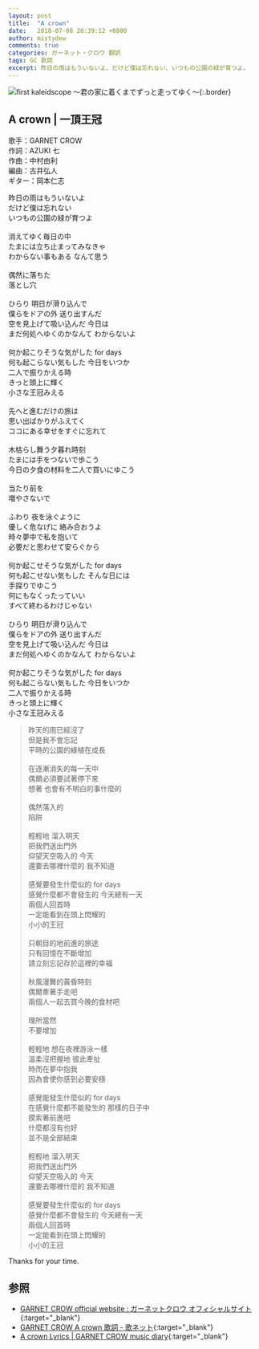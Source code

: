 ```yaml
---
layout: post
title:  "A crown"
date:   2018-07-08 20:39:12 +0800
author: mistydew
comments: true
categories: ガーネット・クロウ 翻訳
tags: GC 歌詞
excerpt: 昨日の雨はもういないよ、だけど僕は忘れない、いつもの公園の緑が育つよ。
---
```

![first kaleidscope 〜君の家に着くまでずっと走ってゆく〜](https://raw.githubusercontent.com/mistydew/gc2/master/cover/minial/MINIAL_first%20kaleidscope%20〜君の家に着くまでずっと走ってゆく〜.jpg){:.border}

## A crown | 一頂王冠

歌手：GARNET CROW<br>
作詞：AZUKI 七<br>
作曲：中村由利<br>
編曲：古井弘人<br>
ギター：岡本仁志

<div class="lyric-original">
<p>
昨日の雨はもういないよ<br>
だけど僕は忘れない<br>
いつもの公園の緑が育つよ<br>
<br>
消えてゆく毎日の中<br>
たまには立ち止まってみなきゃ<br>
わからない事もある なんて思う<br>
<br>
偶然に落ちた<br>
落とし穴<br>
<br>
ひらり 明日が滑り込んで<br>
僕らをドアの外 送り出すんだ<br>
空を見上げて吸い込んだ 今日は<br>
まだ何処へゆくのかなんて わからないよ<br>
<br>
何か起こりそうな気がした for days<br>
何も起こらない気もした 今日をいつか<br>
二人で振りかえる時<br>
きっと頭上に輝く<br>
小さな王冠みえる<br>
<br>
先へと進むだけの旅は<br>
思い出ばかりがふえてく<br>
ココにある幸せをすぐに忘れて<br>
<br>
木枯らし舞う夕暮れ時刻<br>
たまには手をつないで歩こう<br>
今日の夕食の材料を二人で買いにゆこう<br>
<br>
当たり前を<br>
増やさないで<br>
<br>
ふわり 夜を泳ぐように<br>
優しく危なげに 絡み合おうよ<br>
時々夢中で私を抱いて<br>
必要だと思わせて安らぐから<br>
<br>
何か起こせそうな気がした for days<br>
何も起こせない気もした そんな日には<br>
手探りでゆこう<br>
何にもなくったっていい<br>
すべて終わるわけじゃない<br>
<br>
ひらり 明日が滑り込んで<br>
僕らをドアの外 送り出すんだ<br>
空を見上げて吸い込んだ 今日は<br>
まだ何処へゆくのかなんて わからないよ<br>
<br>
何か起こりそうな気がした for days<br>
何も起こらない気もした 今日をいつか<br>
二人で振りかえる時<br>
きっと頭上に輝く<br>
小さな王冠みえる
</p>
</div>

<div class="lyric-translation">
<blockquote>
昨天的雨已經沒了<br>
但是我不會忘記<br>
平時的公園的綠植在成長<br>
<br>
在逐漸消失的每一天中<br>
偶爾必須要試著停下來<br>
想著 也會有不明白的事什麼的<br>
<br>
偶然落入的<br>
陷阱<br>
<br>
輕輕地 溜入明天<br>
把我們送出門外<br>
仰望天空吸入的 今天<br>
還要去哪裡什麼的 我不知道<br>
<br>
感覺要發生什麼似的 for days<br>
感覺什麼都不會發生的 今天總有一天<br>
兩個人回首時<br>
一定能看到在頭上閃耀的<br>
小小的王冠<br>
<br>
只朝目的地前進的旅途<br>
只有回憶在不斷增加<br>
請立刻忘記存於這裡的幸福<br>
<br>
秋風漫舞的黃昏時刻<br>
偶爾牽著手走吧<br>
兩個人一起去買今晚的食材吧<br>
<br>
理所當然<br>
不要增加<br>
<br>
輕輕地 想在夜裡游泳一樣<br>
溫柔沒把握地 彼此牽扯<br>
時而在夢中抱我<br>
因為會使你感到必要安穩<br>
<br>
感覺能發生什麼似的 for days<br>
在感覺什麼都不能發生的 那樣的日子中<br>
摸索著前進吧<br>
什麼都沒有也好<br>
並不是全部結束<br>
<br>
輕輕地 溜入明天<br>
把我們送出門外<br>
仰望天空吸入的 今天<br>
還要去哪裡什麼的 我不知道<br>
<br>
感覺要發生什麼似的 for days<br>
感覺什麼都不會發生的 今天總有一天<br>
兩個人回首時<br>
一定能看到在頭上閃耀的<br>
小小的王冠
</blockquote>
</div>

Thanks for your time.

## 参照

* [GARNET CROW official website : ガーネットクロウ オフィシャルサイト](http://www.garnetcrow.com){:target="_blank"}
* [GARNET CROW A crown 歌詞 - 歌ネット](https://www.uta-net.com/song/20134){:target="_blank"}
* [A crown Lyrics \| GARNET CROW music diary](https://mistydew.github.io/gc/lyrics/original/A%20crown.html){:target="_blank"}
